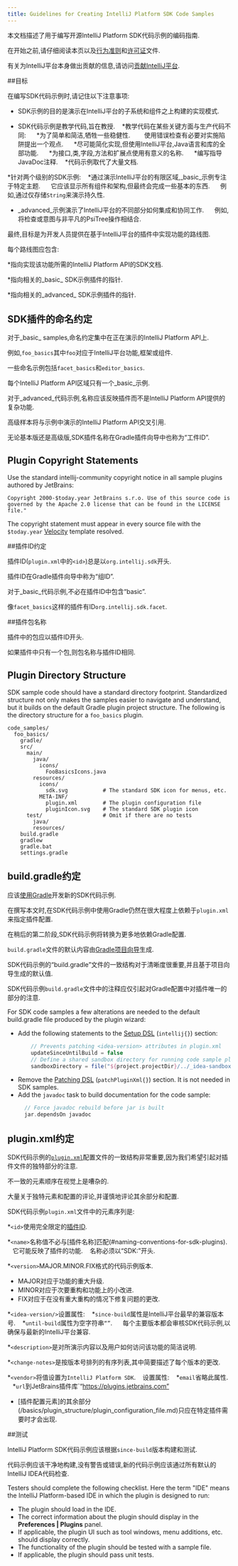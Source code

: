 ```yaml
---
title: Guidelines for Creating IntelliJ Platform SDK Code Samples
---
```


本文档描述了用于编写开源IntelliJ Platform SDK代码示例的编码指南.

在开始之前,请仔细阅读本页以及[行为准则](/CODE_OF_CONDUCT.md)和[许可证](https://github.com/JetBrains/intellij-sdk-docs/blob/master/LICENSE.txt)文件.

有关为IntelliJ平台本身做出贡献的信息,请访问[贡献IntelliJ平台](/basics/platform_contributions.md).


##目标

在编写SDK代码示例时,请记住以下注意事项:

* SDK示例的目的是演示在IntelliJ平台的子系统和组件之上构建的实现模式.

* SDK代码示例是教学代码,旨在教授.
  
*教学代码在某些关键方面与生产代码不同:
    
*为了简单和简洁,牺牲一些稳健性.
      
使用错误检查有必要对实施陷阱提出一个观点.
    
*尽可能简化实现,但使用IntelliJ平台,Java语言和库的全部功能.
    
*为接口,类,字段,方法和扩展点使用有意义的名称.
    
*编写指导JavaDoc注释.
  
*代码示例取代了大量文档.

*针对两个级别的SDK示例:
  
*通过演示IntelliJ平台的有限区域,_basic_示例专注于特定主题.
    
它应该显示所有组件和架构,但最终会完成一些基本的东西.
    
例如,通过仅存储`String`来演示持久性.
  
* _advanced_示例演示了IntelliJ平台的不同部分如何集成和协同工作.
    
例如,将检查或意图与非平凡的PsiTree操作相结合.
 

最终,目标是为开发人员提供在基于IntelliJ平台的插件中实现功能的路线图.

每个路线图应包含:

*指向实现该功能所需的IntelliJ Platform API的SDK文档.

*指向相关的_basic_ SDK示例插件的指针.

*指向相关的_advanced_ SDK示例插件的指针.


## SDK插件的命名约定

对于_basic_ samples,命名约定集中在正在演示的IntelliJ Platform API上.

例如,`foo_basics`其中`foo`对应于IntelliJ平台功能,框架或组件.

一些命名示例包括`facet_basics`和`editor_basics`.

每个IntelliJ Platform API区域只有一个_basic_示例.


对于_advanced_代码示例,名称应该反映插件而不是IntelliJ Platform API提供的复杂功能.

高级样本将与示例中演示的IntelliJ Platform API交叉引用.


无论基本版还是高级版,SDK插件名称在Gradle插件向导中也称为“工件ID”.


## Plugin Copyright Statements
Use the standard intellij-community copyright notice in all sample plugins authored by JetBrains:
```text  
Copyright 2000-$today.year JetBrains s.r.o. Use of this source code is governed by the Apache 2.0 license that can be found in the LICENSE file."  
```
The copyright statement must appear in every source file with the `$today.year` [Velocity](https://www.jetbrains.com/help/idea/copyright-profiles.html) template resolved.

##插件ID约定

插件ID(`plugin.xml`中的`<id>`)总是以`org.intellij.sdk`开头.

插件ID在Gradle插件向导中称为“组ID”.


对于_basic_代码示例,不必在插件ID中包含“basic”.

像`facet_basics`这样的插件有ID`org.intellij.sdk.facet`.


##插件包名称

插件中的包应以插件ID开头.

如果插件中只有一个包,则包名称与插件ID相同.


## Plugin Directory Structure
SDK sample code should have a standard directory footprint.
Standardized structure not only makes the samples easier to navigate and understand, but it builds on the default Gradle plugin project structure.
The following is the directory structure for a `foo_basics` plugin.
```text
code_samples/
  foo_basics/
    gradle/
    src/
      main/
        java/
          icons/
            FooBasicsIcons.java
        resources/
          icons/
            sdk.svg           # The standard SDK icon for menus, etc.
          META-INF/
            plugin.xml        # The plugin configuration file
            pluginIcon.svg    # The standard SDK plugin icon
      test/                   # Omit if there are no tests
        java/
        resources/
    build.gradle
    gradlew
    gradle.bat
    settings.gradle
```

## build.gradle约定

应该[使用Gradle](/tutorials/build_system.md)开发新的SDK代码示例.

在撰写本文时,在SDK代码示例中使用Gradle仍然在很大程度上依赖于`plugin.xml`来指定插件配置.

在稍后的第二阶段,SDK代码示例将转换为更多地依赖Gradle配置.


`build.gradle`文件的默认内容由[Gradle项目向导](/tutorials/build_system/prerequisites.md#create-a-plugin-project-from-scratch)生成.

SDK代码示例的“build.gradle”文件的一致结构对于清晰度很重要,并且基于项目向导生成的默认值.

SDK代码示例`build.gradle`文件中的注释应仅引起对Gradle配置中对插件唯一的部分的注意.


For SDK code samples a few alterations are needed to the default build.gradle file produced by the plugin wizard:
* Add the following statements to the [Setup DSL](https://github.com/JetBrains/gradle-intellij-plugin/blob/master/README.md#setup-dsl) (`intellij{}`) section:
  ```groovy
      // Prevents patching <idea-version> attributes in plugin.xml
      updateSinceUntilBuild = false 
      // Define a shared sandbox directory for running code sample plugins within an IDE.
      sandboxDirectory = file("${project.projectDir}/../_idea-sandbox")
  ``` 
* Remove the [Patching DSL](https://github.com/JetBrains/gradle-intellij-plugin/blob/master/README.md#patching-dsl) (`patchPluginXml{}`) section.
  It is not needed in SDK samples.
* Add the `javadoc` task to build documentation for the code sample:
  ```groovy
    // Force javadoc rebuild before jar is built
    jar.dependsOn javadoc
  ```

## plugin.xml约定

SDK代码示例的[`plugin.xml`](/basics/plugin_structure/plugin_configuration_file.md)配置文件的一致结构非常重要,因为我们希望引起对插件文件的独特部分的注意.

不一致的元素顺序在视觉上是嘈杂的.

大量关于独特元素和配置的评论,并谨慎地评论其余部分和配置.


SDK代码示例`plugin.xml`文件中的元素序列是:

*`<id>`使用完全限定的[插件ID](#plugin-id-conventions).

*`<name>`名称值不必与[插件名称]匹配(#naming-conventions-for-sdk-plugins).
  
它可能反映了插件的功能.
  
名称必须以“SDK:”开头.

*`<version>`MAJOR.MINOR.FIX格式的代码示例版本.
  
* MAJOR对应于功能的重大升级.
  
* MINOR对应于次要重构和功能上的小改进.
  
* FIX对应于在没有重大重构的情况下修复问题的更改.

*`<idea-version/>`设置属性:
  
*`since-build`属性是IntelliJ平台最早的兼容版本号.
  
*`until-build`属性为空字符串`“”`.
    
每个主要版本都会审核SDK代码示例,以确保与最新的IntelliJ平台兼容.

*`<description>`是对所演示内容以及用户如何访问该功能的简洁说明.

*`<change-notes>`是按版本号排列的有序列表,其中简要描述了每个版本的更改.

*`<vendor>`将值设置为`IntelliJ Platform SDK`.
  
设置属性:
  
*`email`省略此属性.
  
*`url`到JetBrains插件库`“https://plugins.jetbrains.com”

* [插件配置元素]的其余部分(/basics/plugin_structure/plugin_configuration_file.md)只应在特定插件需要时才会出现.


##测试

IntelliJ Platform SDK代码示例应该根据`since-build`版本构建和测试.


代码示例应该干净地构建,没有警告或错误,新的代码示例应该通过所有默认的IntelliJ IDEA代码检查.


Testers should complete the following checklist. 
Here the term "IDE" means the IntelliJ Platform-based IDE in which the plugin is designed to run:
* The plugin should load in the IDE.
* The correct information about the plugin should display in the **Preferences \| Plugins** panel.
* If applicable, the plugin UI such as tool windows, menu additions, etc. should display correctly.
* The functionality of the plugin should be tested with a sample file.
* If applicable, the plugin should pass unit tests.


